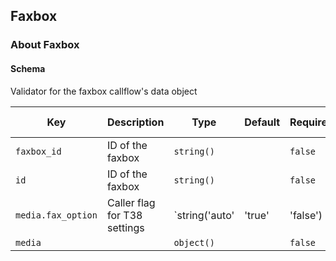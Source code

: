 ## Faxbox

### About Faxbox

#### Schema

Validator for the faxbox callflow's data object



Key | Description | Type | Default | Required | Support Level
--- | ----------- | ---- | ------- | -------- | -------------
`faxbox_id` | ID of the faxbox | `string()` |   | `false` |  
`id` | ID of the faxbox | `string()` |   | `false` |  
`media.fax_option` | Caller flag for T38 settings | `string('auto' | 'true' | 'false') | boolean()` |   | `false` |  
`media` |   | `object()` |   | `false` |  



